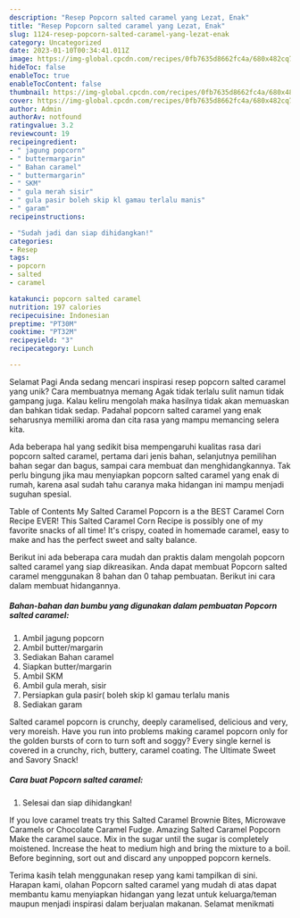```yaml
---
description: "Resep Popcorn salted caramel yang Lezat, Enak"
title: "Resep Popcorn salted caramel yang Lezat, Enak"
slug: 1124-resep-popcorn-salted-caramel-yang-lezat-enak
category: Uncategorized
date: 2023-01-10T00:34:41.011Z
image: https://img-global.cpcdn.com/recipes/0fb7635d8662fc4a/680x482cq70/popcorn-salted-caramel-foto-resep-utama.jpg
hideToc: false
enableToc: true
enableTocContent: false
thumbnail: https://img-global.cpcdn.com/recipes/0fb7635d8662fc4a/680x482cq70/popcorn-salted-caramel-foto-resep-utama.jpg
cover: https://img-global.cpcdn.com/recipes/0fb7635d8662fc4a/680x482cq70/popcorn-salted-caramel-foto-resep-utama.jpg
author: Admin
authorAv: notfound
ratingvalue: 3.2
reviewcount: 19
recipeingredient:
- " jagung popcorn"
- " buttermargarin"
- " Bahan caramel"
- " buttermargarin"
- " SKM"
- " gula merah sisir"
- " gula pasir boleh skip kl gamau terlalu manis"
- " garam"
recipeinstructions:

- "Sudah jadi dan siap dihidangkan!"
categories:
- Resep
tags:
- popcorn
- salted
- caramel

katakunci: popcorn salted caramel 
nutrition: 197 calories
recipecuisine: Indonesian
preptime: "PT30M"
cooktime: "PT32M"
recipeyield: "3"
recipecategory: Lunch

---
```



Selamat Pagi Anda sedang mencari inspirasi resep popcorn salted caramel yang unik? Cara membuatnya memang Agak tidak terlalu sulit namun tidak gampang juga. Kalau keliru mengolah maka hasilnya tidak akan memuaskan dan bahkan tidak sedap. Padahal popcorn salted caramel yang enak seharusnya memiliki aroma dan cita rasa yang mampu memancing selera kita.


Ada beberapa hal yang sedikit bisa mempengaruhi kualitas rasa dari popcorn salted caramel, pertama dari jenis bahan, selanjutnya pemilihan bahan segar dan bagus, sampai cara membuat dan menghidangkannya. Tak perlu bingung jika mau menyiapkan popcorn salted caramel yang enak di rumah, karena asal sudah tahu caranya maka hidangan ini mampu menjadi suguhan spesial.

Table of Contents My Salted Caramel Popcorn is a the BEST Caramel Corn Recipe EVER! This Salted Caramel Corn Recipe is possibly one of my favorite snacks of all time! It&#39;s crispy, coated in homemade caramel, easy to make and has the perfect sweet and salty balance.


Berikut ini ada beberapa cara mudah dan praktis dalam mengolah popcorn salted caramel yang siap dikreasikan. Anda dapat membuat Popcorn salted caramel menggunakan 8 bahan dan 0 tahap pembuatan. Berikut ini cara dalam membuat hidangannya.

<!--inarticleads1-->

##### Bahan-bahan dan bumbu yang digunakan dalam pembuatan Popcorn salted caramel:

1. Ambil  jagung popcorn
1. Ambil  butter/margarin
1. Sediakan  Bahan caramel
1. Siapkan  butter/margarin
1. Ambil  SKM
1. Ambil  gula merah, sisir
1. Persiapkan  gula pasir( boleh skip kl gamau terlalu manis
1. Sediakan  garam


Salted caramel popcorn is crunchy, deeply caramelised, delicious and very, very moreish. Have you run into problems making caramel popcorn only for the golden bursts of corn to turn soft and soggy? Every single kernel is covered in a crunchy, rich, buttery, caramel coating. The Ultimate Sweet and Savory Snack! 

<!--inarticleads2-->

##### Cara buat Popcorn salted caramel:


1. Selesai dan siap dihidangkan!

If you love caramel treats try this Salted Caramel Brownie Bites, Microwave Caramels or Chocolate Caramel Fudge. Amazing Salted Caramel Popcorn Make the caramel sauce. Mix in the sugar until the sugar is completely moistened. Increase the heat to medium high and bring the mixture to a boil. Before beginning, sort out and discard any unpopped popcorn kernels. 

Terima kasih telah menggunakan resep yang kami tampilkan di sini. Harapan kami, olahan Popcorn salted caramel yang mudah di atas dapat membantu kamu menyiapkan hidangan yang lezat untuk keluarga/teman maupun menjadi inspirasi dalam berjualan makanan. Selamat menikmati

